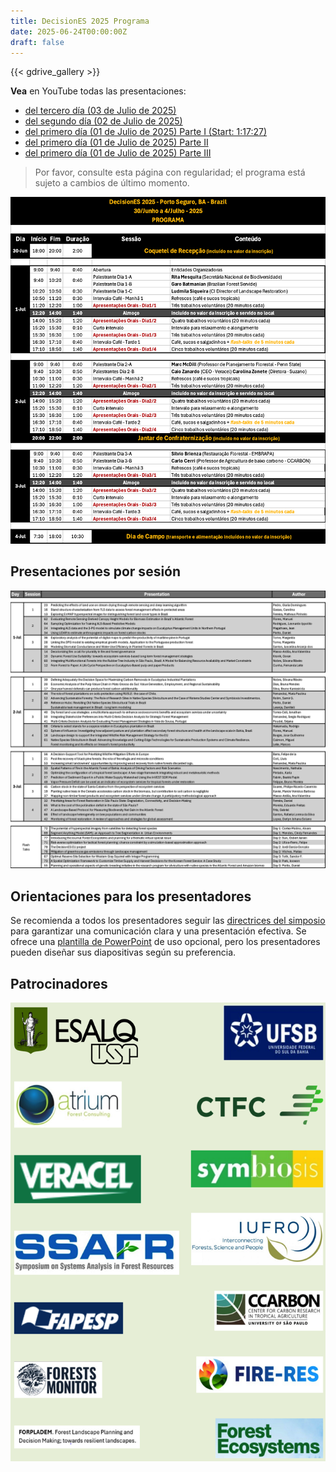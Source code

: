 ```yaml
---
title: DecisionES 2025 Programa
date: 2025-06-24T00:00:00Z
draft: false
---
```


{{< gdrive_gallery >}}

**Vea** en YouTube todas las presentaciones: 
<ul>
	<li><a href="https://youtube.com/live/oJH5xgxU41U?feature=share"
	       target="_blank">del tercero día (03 de Julio de 2025) </a></li>
	<li><a href="https://youtube.com/live/Uk_sOwxppao?feature=share"
	       target="_blank">del segundo día (02 de Julio de 2025) </a></li>
	<li><a href="https://youtube.com/live/m10NJLkyhgI?feature=share" 
           target="_blank">del primero día (01 de Julio de 2025) Parte I (Start: 1:17:27) </a></li>
	<li><a href="https://youtube.com/live/rWhHTHJlXjY?feature=share" 
           target="_blank">del primero día (01 de Julio de 2025) Parte II </a></li>
	<li><a href="https://youtube.com/live/YFxrDKgFFxU?feature=share" 
           target="_blank">del primero día (01 de Julio de 2025) Parte III </a></li>
</ul>

> Por favor, consulte esta página con regularidad; 
> el programa está sujeto a cambios de último momento.

![Programa](/images/Programa_po_20250625.png)

## Presentaciones por sesión

![Presentadores](/images/OralPresenters_20250703.png)

## Orientaciones para los presentadores

Se recomienda a todos los presentadores seguir las 
[directrices del simposio](/pdfs/DecisionES_2025_PresentersGuidelines.pdf) 
para garantizar una comunicación clara y una presentación efectiva. Se ofrece una 
[plantilla de PowerPoint](/ppts/DecisionES2025_PPT_Template.pptx) 
de uso opcional, pero los presentadores pueden diseñar 
sus diapositivas según su preferencia.

## Patrocinadores

![Patrocinadores](/images/Decisiones2025_Sponsors.png)
